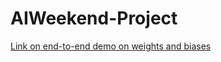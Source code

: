 # AIWeekend-Project

[Link on end-to-end demo on weights and biases](https://www.youtube.com/watch?v=tHAFujRhZLA)
